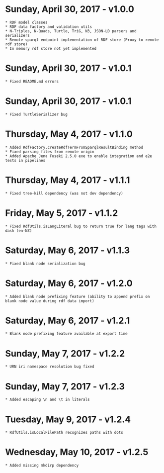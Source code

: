 Sunday, April 30, 2017 - v1.0.0
===========================================
	* RDF model classes
	* RDF data factory and validation utils
	* N-Triples, N-Quads, Turtle, TriG, N3, JSON-LD parsers and serializers
	* Remote sparql endpoint implementation of RDF store (Proxy to remote rdf store)
	* In memory rdf store not yet implemented

Sunday, April 30, 2017 - v1.0.1
===========================================
	* Fixed README.md errors

Sunday, April 30, 2017 - v1.0.1
===========================================
	* Fixed TurtleSerializer bug

Thursday, May 4, 2017 - v1.1.0
===========================================
	* Added RdfFactory.createRdfTermFromSparqlResultBinding method
	* Fixed parsing files from remote origin
	* Added Apache Jena Fuseki 2.5.0 exe to enable integration and e2e tests in pipelines

Thursday, May 4, 2017 - v1.1.1
===========================================
	* Fixed tree-kill dependency (was not dev dependency)

Friday, May 5, 2017 - v1.1.2
===========================================
	* Fixed RdfUtils.isLangLiteral bug to return true for lang tags with dash (en-NZ)

Saturday, May 6, 2017 - v1.1.3
===========================================
	* Fixed blank node serialization bug

Saturday, May 6, 2017 - v1.2.0
===========================================
	* Added blank node prefixing feature (ability to append prefix on blank node value during rdf data import)

Saturday, May 6, 2017 - v1.2.1
===========================================
	* Blank node prefixing feature available at export time

Sunday, May 7, 2017 - v1.2.2
===========================================
	* URN iri namespace resolution bug fixed

Sunday, May 7, 2017 - v1.2.3
===========================================
	* Added escaping \n and \t in literals

Tuesday, May 9, 2017 - v1.2.4
===========================================
	* RdfUtils.isLocalFilePath recognizes paths with dots

Wednesday, May 10, 2017 - v1.2.5
===========================================
	* Added missing mkdirp dependency